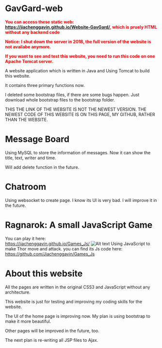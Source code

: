 # GavGard-web

<span style="color:red"> **You can access these static web: https://jiachenggavin.github.io/Website-GavGard/, which is pruely HTML without any backend code** </span>

<span style="color:red"> **Notice: I shut down the server in 2018, the full version of the website is not availabe anymore.** </span>

<span style="color:red"> **If you want to see and test this website, you need to run this code on one Apache Tomcat server.** </span>



A website application which is written in Java and Using Tomcat to build this website.

It contains three primary functions now.

I deleted some bootstrap files, if there are some bugs happen. Just download whole bootstrap files to the bootstrap folder. 

THIS THE LINK OF THE WEBSITE IS NOT THE NEWEST VERSION.
THE NEWEST CODE OF THIS WEBSITE IS ON THIS PAGE, MY GITHUB, RATHER THAN THE WEBSITE.

# Message Board

Using MySQL to store the information of messages. Now it can show the title, text, writer and time.

Will add delete function in the future.

# Chatroom

Using websocket to create page.
I know its UI is very bad. I will improve it in the future.

# Ragnarok: A small JavaScript Game
You can play it here:
<br />
https://jiachenggavin.github.io/Games_Js/
![Alt text](https://github.com/Jiachenggavin/Games_Js/blob/master/screenshot/die.png)
Using JavaScript to make Thor move and attack. you can find its Js code here: https://github.com/Jiachenggavin/Games_Js

# About this website
All the pages are written in the original CSS3 and JavaScript without any architecture.

This website is just for testing and improving my coding skills for the website.

The UI of the home page is improving now. My plan is using bootstrap to make it more beautiful.

Other pages will be improved in the future, too.

The next plan is re-writing all JSP files to Ajax.
